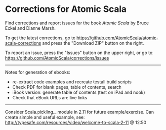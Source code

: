 Corrections for Atomic Scala
============================

Find corrections and report issues for the book *Atomic Scala* by Bruce Eckel and Dianne Marsh.

To get the latest corrections, go to https://github.com/AtomicScala/atomic-scala-corrections and
press the "Download ZIP" button on the right.

To report an issue, press the "Issues" button on the upper right, or go to:
https://github.com/AtomicScala/corrections/issues

----
Notes for generation of ebooks:
- re-extract code examples and recreate testall build scripts
- Check PDF for blank pages, table of contents, search
- iBook version: generate table of contents (test on iPad and nook)
- Check that eBook URLs are live links

---
Consider Scala.pickling._ module in 2.11 for future example/exercise.
Can create simple and useful example, see:
http://typesafe.com/resources/video/welcome-to-scala-2-11 @ 12:50
